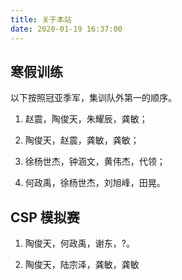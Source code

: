 ```yaml
---
title: 关于本站
date: 2020-01-19 16:37:00
---
```


## 寒假训练

以下按照冠亚季军，集训队外第一的顺序。

1. 赵震，陶俊天，朱耀辰，龚敏；

2. 陶俊天，赵震，龚敏，龚敏；

3. 徐杨世杰，钟涵文，黄伟杰，代领；

4. 何政禹，徐杨世杰，刘旭峰，田晃。

## CSP 模拟赛

1. 陶俊天，何政禹，谢东，?。

2. 陶俊天，陆宗泽，龚敏，龚敏
